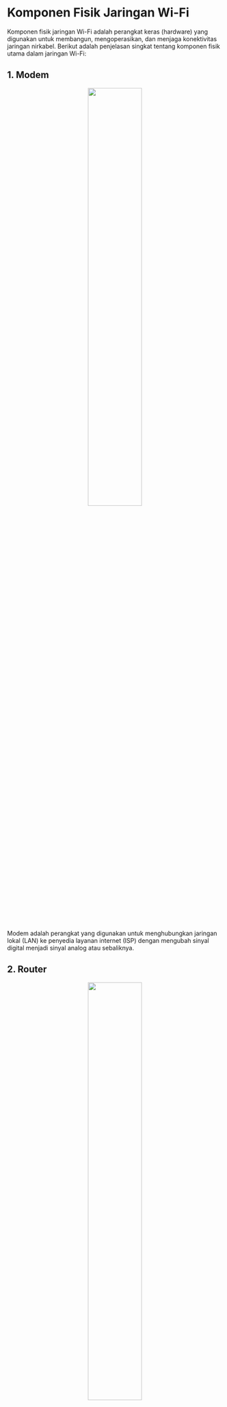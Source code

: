 # Komponen Fisik Jaringan Wi-Fi

Komponen fisik jaringan Wi-Fi adalah perangkat keras (hardware) yang digunakan untuk membangun, mengoperasikan, dan menjaga konektivitas jaringan nirkabel. Berikut adalah penjelasan singkat tentang komponen fisik utama dalam jaringan Wi-Fi:

## 1. Modem

<div align="center">
  <img src="https://github.com/fixploit03/Pentest-WiFi/blob/main/docs/img/modem.webp" width="50%" />
</div>

Modem adalah perangkat yang digunakan untuk menghubungkan jaringan lokal (LAN) ke penyedia layanan internet (ISP) dengan mengubah sinyal digital menjadi sinyal analog atau sebaliknya.

## 2. Router

<div align="center">
  <img src="https://github.com/fixploit03/Pentest-WiFi/blob/main/docs/img/router.jpg" width="50%" />
</div>

Router adalah perangkat yang digunakan untuk menghubungkan dua atau lebih jaringan komputer, seperti menghubungkan jaringan lokal (LAN) dengan internet (WAN). Router bekerja dengan cara meneruskan (routing) data atau paket informasi dari satu jaringan ke jaringan lain berdasarkan alamat IP tujuan.

## 3. Access Point (AP)

<div align="center">
  <img src="https://github.com/fixploit03/Pentest-WiFi/blob/main/docs/img/ap.jpg" width="50%" />
</div>

Access Point (AP) adalah perangkat yang memungkinkan perangkat nirkabel, seperti laptop, ponsel, atau tablet, untuk terhubung ke jaringan komputer, biasanya melalui Wi-Fi. Access Point berfungsi sebagai titik akses yang menghubungkan perangkat nirkabel ke jaringan kabel (seperti jaringan lokal/LAN) atau ke router untuk akses internet.

## 4. Client/Station (STA)

<div align="center">
  <img src="https://github.com/fixploit03/Pentest-WiFi/blob/main/docs/img/client.jpeg" width="50%" />
</div>

Client atau Station adalah perangkat yang terhubung ke jaringan nirkabel melalui Access Point (AP) untuk mengakses layanan jaringan, seperti internet atau sumber daya lokal. STA biasanya adalah perangkat pengguna akhir seperti ponsel, laptop, tablet, atau perangkat IoT yang mendukung Wi-Fi.

## 5. Antena

<div align="center">
  <img src="https://github.com/fixploit03/Pentest-WiFi/blob/main/docs/img/antena.jpg" width="50%">
</div>

Antena adalah perangkat yang digunakan untuk memancarkan dan menerima sinyal radio dalam jaringan Wi-Fi.

## 6. Repeater/Extender

<div align="center">
  <img src="https://github.com/fixploit03/Pentest-WiFi/blob/main/docs/img/repeater.jpeg" width="50%">
</div>

Repeater atau Extender adalah perangkat yang digunakan untuk memperluas jangkauan sinyal Wi-Fi dengan menerima dan memancarkan ulang sinyal dari Access Point (AP) atau router.

## 7. Switch/Hub

<div align="center">
  <img src="https://github.com/fixploit03/Pentest-WiFi/blob/main/docs/img/switch.jpg" width="50%">
</div>

Switch atau Hub adalah perangkat yang digunakan untuk menghubungkan beberapa perangkat dalam jaringan kabel, seperti komputer, Access Point (AP), atau router.
